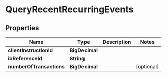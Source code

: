 

# QueryRecentRecurringEvents


## Properties

| Name | Type | Description | Notes |
|------------ | ------------- | ------------- | -------------|
|**clientInstructionId** | **BigDecimal** |  |  |
|**ibReferenceId** | **String** |  |  |
|**numberOfTransactions** | **BigDecimal** |  |  [optional] |



